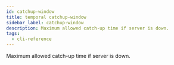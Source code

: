 ```yaml
---
id: catchup-window
title: temporal catchup-window
sidebar_label: catchup-window
description: Maximum allowed catch-up time if server is down.
tags:
  - cli-reference
---
```


Maximum allowed catch-up time if server is down.
